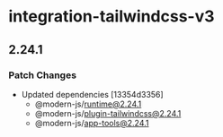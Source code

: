 # integration-tailwindcss-v3

## 2.24.1

### Patch Changes

- Updated dependencies [13354d3356]
  - @modern-js/runtime@2.24.1
  - @modern-js/plugin-tailwindcss@2.24.1
  - @modern-js/app-tools@2.24.1
